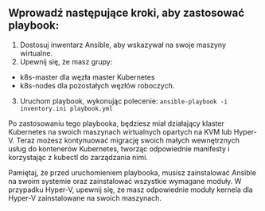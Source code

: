 ## Wprowadź następujące kroki, aby zastosować playbook:
 
1. Dostosuj inwentarz Ansible, aby wskazywał na swoje maszyny wirtualne. 
2. Upewnij się, że masz grupy:
- k8s-master dla węzła master Kubernetes 
- k8s-nodes dla pozostałych węzłów roboczych.
3. Uruchom playbook, wykonując polecenie:
`ansible-playbook -i inventory.ini playbook.yml`

Po zastosowaniu tego playbooka, będziesz miał działający klaster Kubernetes na swoich maszynach wirtualnych opartych na KVM lub Hyper-V. Teraz możesz kontynuować migrację swoich małych wewnętrznych usług do kontenerów Kubernetes, tworząc odpowiednie manifesty i korzystając z kubectl do zarządzania nimi.

Pamiętaj, że przed uruchomieniem playbooka, musisz zainstalować Ansible na swoim systemie oraz zainstalować wszystkie wymagane moduły. W przypadku Hyper-V, upewnij się, że masz odpowiednie moduły kernela dla Hyper-V zainstalowane na swoich maszynach.